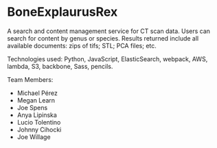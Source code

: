 # BoneExplaurusRex

A search and content management service for CT scan data. Users can 
search for content by genus or species. Results returned include all available
documents: zips of tifs; STL; PCA files; etc. 

Technologies used: Python, JavaScript, ElasticSearch, webpack, AWS, lambda, S3,
backbone, Sass, pencils. 


Team Members:

* Michael Pérez
* Megan Learn
* Joe Spens
* Anya Lipinska
* Lucio Tolentino
* Johnny Cihocki
* Joe Willage
